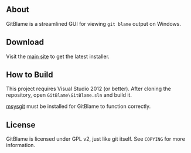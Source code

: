## About

GitBlame is a streamlined GUI for viewing `git blame` output on Windows.

## Download

Visit the [main site](http://bradleygrainger.com/GitBlame/) to get the latest installer.

## How to Build

This project requires Visual Studio 2012 (or better). After cloning the
repository, open `GitBlame\GitBlame.sln` and build it.

[msysgit](http://msysgit.github.io/) must be installed for GitBlame
to function correctly.

## License

GitBlame is licensed under GPL v2, just like git itself. See `COPYING` for
more information.
